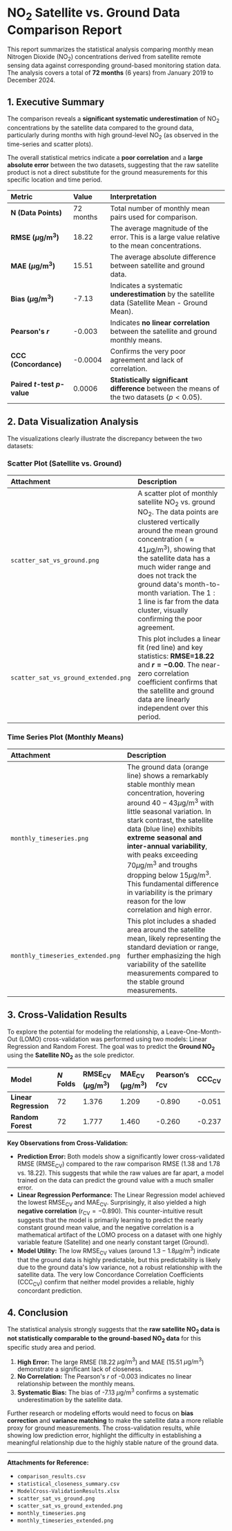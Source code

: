 # $\text{NO}_2$ Satellite vs. Ground Data Comparison Report

This report summarizes the statistical analysis comparing monthly mean Nitrogen Dioxide ($\text{NO}_2$) concentrations derived from satellite remote sensing data against corresponding ground-based monitoring station data. The analysis covers a total of **72 months** (6 years) from January 2019 to December 2024.

## 1. Executive Summary

The comparison reveals a **significant systematic underestimation** of $\text{NO}_2$ concentrations by the satellite data compared to the ground data, particularly during months with high ground-level $\text{NO}_2$ (as observed in the time-series and scatter plots).

The overall statistical metrics indicate a **poor correlation** and a **large absolute error** between the two datasets, suggesting that the raw satellite product is not a direct substitute for the ground measurements for this specific location and time period.

| Metric | Value | Interpretation |
| :--- | :--- | :--- |
| **N (Data Points)** | 72 months | Total number of monthly mean pairs used for comparison. |
| **RMSE ($\mu\text{g}/\text{m}^3$)** | 18.22 | The average magnitude of the error. This is a large value relative to the mean concentrations. |
| **MAE ($\mu\text{g}/\text{m}^3$)** | 15.51 | The average absolute difference between satellite and ground data. |
| **Bias ($\mu\text{g}/\text{m}^3$)** | -7.13 | Indicates a systematic **underestimation** by the satellite data (Satellite Mean - Ground Mean). |
| **Pearson's $r$** | -0.003 | Indicates **no linear correlation** between the satellite and ground monthly means. |
| **CCC (Concordance)** | -0.0004 | Confirms the very poor agreement and lack of correlation. |
| **Paired $t$-test $p$-value** | 0.0006 | **Statistically significant difference** between the means of the two datasets ($p < 0.05$). |

## 2. Data Visualization Analysis

The visualizations clearly illustrate the discrepancy between the two datasets:

### Scatter Plot (Satellite vs. Ground)

| Attachment | Description |
| :--- | :--- |
| `scatter_sat_vs_ground.png` | A scatter plot of monthly satellite $\text{NO}_2$ vs. ground $\text{NO}_2$. The data points are clustered vertically around the mean ground concentration ($\approx 41 \mu\text{g}/\text{m}^3$), showing that the satellite data has a much wider range and does not track the ground data's month-to-month variation. The $1:1$ line is far from the data cluster, visually confirming the poor agreement. |
| `scatter_sat_vs_ground_extended.png` | This plot includes a linear fit (red line) and key statistics: **RMSE=18.22** and **$r=-0.00$**. The near-zero correlation coefficient confirms that the satellite and ground data are linearly independent over this period. |

### Time Series Plot (Monthly Means)

| Attachment | Description |
| :--- | :--- |
| `monthly_timeseries.png` | The ground data (orange line) shows a remarkably stable monthly mean concentration, hovering around $40-43 \mu\text{g}/\text{m}^3$ with little seasonal variation. In stark contrast, the satellite data (blue line) exhibits **extreme seasonal and inter-annual variability**, with peaks exceeding $70 \mu\text{g}/\text{m}^3$ and troughs dropping below $15 \mu\text{g}/\text{m}^3$. This fundamental difference in variability is the primary reason for the low correlation and high error. |
| `monthly_timeseries_extended.png` | This plot includes a shaded area around the satellite mean, likely representing the standard deviation or range, further emphasizing the high variability of the satellite measurements compared to the stable ground measurements. |

## 3. Cross-Validation Results

To explore the potential for modeling the relationship, a Leave-One-Month-Out (LOMO) cross-validation was performed using two models: Linear Regression and Random Forest. The goal was to predict the **Ground $\text{NO}_2$** using the **Satellite $\text{NO}_2$** as the sole predictor.

| Model | $N$ Folds | $\text{RMSE}_{\text{CV}}$ ($\mu\text{g}/\text{m}^3$) | $\text{MAE}_{\text{CV}}$ ($\mu\text{g}/\text{m}^3$) | $\text{Pearson's } r_{\text{CV}}$ | $\text{CCC}_{\text{CV}}$ |
| :--- | :--- | :--- | :--- | :--- | :--- |
| **Linear Regression** | 72 | 1.376 | 1.209 | -0.890 | -0.051 |
| **Random Forest** | 72 | 1.777 | 1.460 | -0.260 | -0.237 |

**Key Observations from Cross-Validation:**

*   **Prediction Error:** Both models show a significantly lower cross-validated RMSE ($\text{RMSE}_{\text{CV}}$) compared to the raw comparison RMSE (1.38 and 1.78 vs. 18.22). This suggests that while the raw values are far apart, a model trained on the data can predict the ground value with a much smaller error.
*   **Linear Regression Performance:** The Linear Regression model achieved the lowest $\text{RMSE}_{\text{CV}}$ and $\text{MAE}_{\text{CV}}$. Surprisingly, it also yielded a high **negative correlation** ($r_{\text{CV}} = -0.890$). This counter-intuitive result suggests that the model is primarily learning to predict the nearly constant ground mean value, and the negative correlation is a mathematical artifact of the LOMO process on a dataset with one highly variable feature (Satellite) and one nearly constant target (Ground).
*   **Model Utility:** The low $\text{RMSE}_{\text{CV}}$ values (around $1.3-1.8 \mu\text{g}/\text{m}^3$) indicate that the ground data is highly predictable, but this predictability is likely due to the ground data's low variance, not a robust relationship with the satellite data. The very low Concordance Correlation Coefficients ($\text{CCC}_{\text{CV}}$) confirm that neither model provides a reliable, highly concordant prediction.

## 4. Conclusion

The statistical analysis strongly suggests that the **raw satellite $\text{NO}_2$ data is not statistically comparable to the ground-based $\text{NO}_2$ data** for this specific study area and period.

1.  **High Error:** The large RMSE (18.22 $\mu\text{g}/\text{m}^3$) and MAE (15.51 $\mu\text{g}/\text{m}^3$) demonstrate a significant lack of closeness.
2.  **No Correlation:** The Pearson's $r$ of -0.003 indicates no linear relationship between the monthly means.
3.  **Systematic Bias:** The bias of -7.13 $\mu\text{g}/\text{m}^3$ confirms a systematic underestimation by the satellite data.

Further research or modeling efforts would need to focus on **bias correction** and **variance matching** to make the satellite data a more reliable proxy for ground measurements. The cross-validation results, while showing low prediction error, highlight the difficulty in establishing a meaningful relationship due to the highly stable nature of the ground data.

---

**Attachments for Reference:**

*   `comparison_results.csv`
*   `statistical_closeness_summary.csv`
*   `ModelCross-ValidationResults.xlsx`
*   `scatter_sat_vs_ground.png`
*   `scatter_sat_vs_ground_extended.png`
*   `monthly_timeseries.png`
*   `monthly_timeseries_extended.png`

